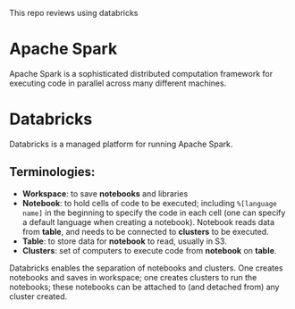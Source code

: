 This repo reviews using databricks

# Apache Spark

Apache Spark is a sophisticated distributed computation framework for executing code in parallel across many different machines. 

# Databricks

Databricks is a managed platform for running Apache Spark. 

## Terminologies:

 - **Workspace**: to save **notebooks** and libraries
 - **Notebook**: to hold cells of code to be executed; including `%[language name]` in the beginning to specify the code in each cell (one can specify a default language when creating a notebook). 
 Notebook reads data from **table**, and needs to be connected to **clusters** to be executed.
 - **Table**: to store data for **notebook** to read, usually in S3.
 - **Clusters**: set of computers to execute code from **notebook** on **table**.
 
Databricks enables the separation of notebooks and clusters. One creates notebooks and saves in workspace; one creates clusters to run the notebooks; these notebooks can be attached to (and detached from) any cluster created.


